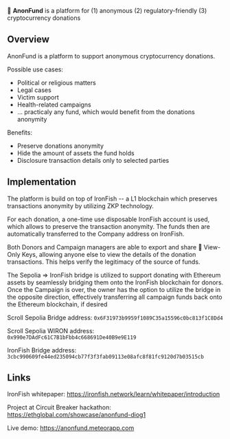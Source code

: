 🥷 **AnonFund** is a platform for (1) anonymous (2) regulatory-friendly (3) cryptocurrency donations

## Overview

AnonFund is a platform to support anonymous cryptocurrency donations.

Possible use cases:

- Political or religious matters
- Legal cases
- Victim support
- Health-related campaigns
- ... practicaly any fund, which would benefit from the donations anonymity

Benefits:

- Preserve donations anonymity
- Hide the amount of assets the fund holds
- Disclosure transaction details only to selected parties

## Implementation

The platform is build on top of IronFish -- a L1 blockchain which preserves transactions anonymity by utilizing ZKP technology.

For each donation, a one-time use disposable IronFish account is used, which allows to preserve the transaction anonymity. The funds then are automatically transferred to the Company address on IronFish.

Both Donors and Campaign managers are able to export and share 🔑 View-Only Keys, allowing anyone else to view the details of the donation transactions. This helps verify the legitimacy of the source of funds.

The Sepolia ⇒ IronFish bridge is utilized to support donating with Ethereum assets by seamlessly bridging them onto the IronFish blockchain for donors. Once the Campaign is over, the owner has the option to utilize the bridge in the opposite direction, effectively transferring all campaign funds back onto the Ethereum blockchain, if desired

Scroll Sepolia Bridge address: `0x6F31973b9959f1089C35a15596c0bc813f1C8Dd4`

Scroll Sepolia WIRON address: `0x990e7DAdFc61C7B1bFbb4c668691De40B9e9E119`

IronFish Bridge address: `3cbc990609fe44ed235094cb77f3f3fab09113e08afc8f81fc9120d7b03515cb`

## Links

IronFish whitepaper: https://ironfish.network/learn/whitepaper/introduction

Project at Circuit Breaker hackathon: https://ethglobal.com/showcase/anonfund-diog1

Live demo: https://anonfund.meteorapp.com
